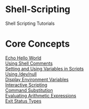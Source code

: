 # Shell-Scripting
Shell Scripting Tutorials

<h1> Core Concepts </h1>

<a href="https://github.com/gnanda1/Shell-Scripting/blob/master/scripts/hello.sh">Echo Hello World</a><br />
<a href="https://github.com/gnanda1/Shell-Scripting/blob/master/scripts/comments.sh"> Using Shell Comments </a><br />
<a href="https://github.com/gnanda1/Shell-Scripting/blob/master/scripts/variables.sh">Setting and Using Variables in Scripts</a><br />
<a href="https://github.com/gnanda1/Shell-Scripting/blob/master/scripts/null.sh">Using /dev/null</a><br />
<a href="https://github.com/gnanda1/Shell-Scripting/blob/master/scripts/env.sh">Display Environment Variables</a><br />
<a href="https://github.com/gnanda1/Shell-Scripting/blob/master/scripts/read_statement.sh">Interactive Scripting</a><br />
<a href="https://github.com/gnanda1/Shell-Scripting/blob/master/scripts/substitution.sh">Command Substitution</a><br />
<a href="https://github.com/gnanda1/Shell-Scripting/blob/master/scripts/expr.sh">Evaluating Arithmetic Expressions</a><br />
<a href="https://github.com/gnanda1/Shell-Scripting/blob/master/scripts/exit.sh">Exit Status Types</a><br />


